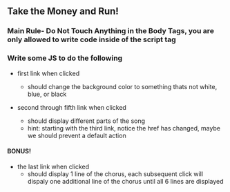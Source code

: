 ## Take the Money and Run!

### Main Rule- Do Not Touch Anything in the Body Tags, you are only allowed to write code inside of the script tag

### Write some JS to do the following
- first link when clicked
  - should change the background color to something thats not white, blue, or black

- second through fifth link when clicked
  - should display different parts of the song
  - hint: starting with the third link, notice the href has changed, maybe we should prevent a default action

#### BONUS!
- the last link when clicked
  - should display 1 line of the chorus, each subsequent click will dispaly one additional line of the chorus until all 6 lines are displayed
